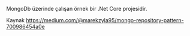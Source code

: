 MongoDb üzerinde çalışan örnek bir .Net Core projesidir.

Kaynak
https://medium.com/@marekzyla95/mongo-repository-pattern-700986454a0e 

